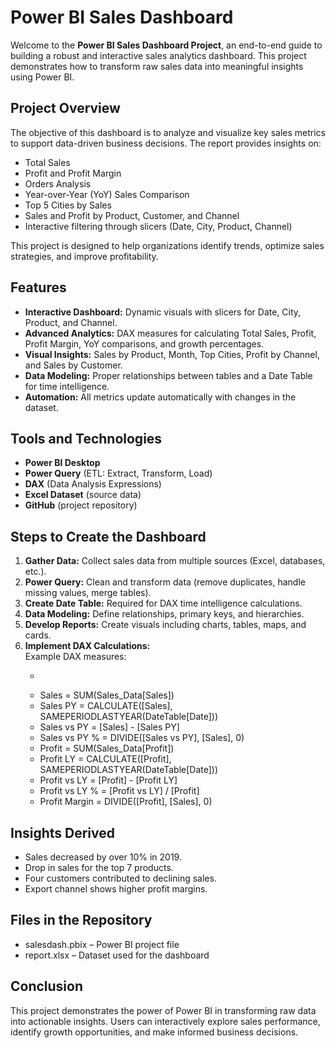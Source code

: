 # Power BI Sales Dashboard 

Welcome to the **Power BI Sales Dashboard Project**, an end-to-end guide to building a robust and interactive sales analytics dashboard. This project demonstrates how to transform raw sales data into meaningful insights using Power BI.

## Project Overview

The objective of this dashboard is to analyze and visualize key sales metrics to support data-driven business decisions. The report provides insights on:

- Total Sales
- Profit and Profit Margin
- Orders Analysis
- Year-over-Year (YoY) Sales Comparison
- Top 5 Cities by Sales
- Sales and Profit by Product, Customer, and Channel
- Interactive filtering through slicers (Date, City, Product, Channel)

This project is designed to help organizations identify trends, optimize sales strategies, and improve profitability.

## Features

- **Interactive Dashboard:** Dynamic visuals with slicers for Date, City, Product, and Channel.
- **Advanced Analytics:** DAX measures for calculating Total Sales, Profit, Profit Margin, YoY comparisons, and growth percentages.
- **Visual Insights:** Sales by Product, Month, Top Cities, Profit by Channel, and Sales by Customer.
- **Data Modeling:** Proper relationships between tables and a Date Table for time intelligence.
- **Automation:** All metrics update automatically with changes in the dataset.

## Tools and Technologies

- **Power BI Desktop**
- **Power Query** (ETL: Extract, Transform, Load)
- **DAX** (Data Analysis Expressions)
- **Excel Dataset** (source data)
- **GitHub** (project repository)

## Steps to Create the Dashboard

1. **Gather Data:** Collect sales data from multiple sources (Excel, databases, etc.).
2. **Power Query:** Clean and transform data (remove duplicates, handle missing values, merge tables).
3. **Create Date Table:** Required for DAX time intelligence calculations.
4. **Data Modeling:** Define relationships, primary keys, and hierarchies.
5. **Develop Reports:** Create visuals including charts, tables, maps, and cards.
6. **Implement DAX Calculations:**  
   Example DAX measures:
   - ```DAX
   - Sales = SUM(Sales_Data[Sales])
   - Sales PY = CALCULATE([Sales], SAMEPERIODLASTYEAR(DateTable[Date]))
   - Sales vs PY = [Sales] - [Sales PY]
   - Sales vs PY % = DIVIDE([Sales vs PY], [Sales], 0)
   - Profit = SUM(Sales_Data[Profit])
   - Profit LY = CALCULATE([Profit], SAMEPERIODLASTYEAR(DateTable[Date]))
   - Profit vs LY = [Profit] - [Profit LY]
   - Profit vs LY % = [Profit vs LY] / [Profit]
   - Profit Margin = DIVIDE([Profit], [Sales], 0)

## Insights Derived
- Sales decreased by over 10% in 2019.
- Drop in sales for the top 7 products.
- Four customers contributed to declining sales.
- Export channel shows higher profit margins.

## Files in the Repository

- salesdash.pbix – Power BI project file
- report.xlsx – Dataset used for the dashboard

## Conclusion
This project demonstrates the power of Power BI in transforming raw data into actionable insights. Users can interactively explore sales performance, identify growth opportunities, and make informed business decisions.
